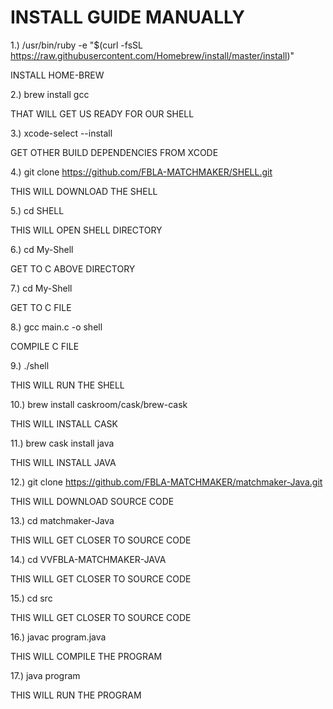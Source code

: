 # INSTALL GUIDE MANUALLY

1.) /usr/bin/ruby -e "$(curl -fsSL https://raw.githubusercontent.com/Homebrew/install/master/install)"

INSTALL HOME-BREW

2.) brew install gcc

THAT WILL GET US READY FOR OUR SHELL

3.) xcode-select --install

GET OTHER BUILD DEPENDENCIES FROM XCODE

4.) git clone https://github.com/FBLA-MATCHMAKER/SHELL.git

THIS WILL DOWNLOAD THE SHELL

5.) cd SHELL

THIS WILL OPEN SHELL DIRECTORY

6.) cd My-Shell

GET TO C ABOVE DIRECTORY

7.) cd My-Shell

GET TO C FILE

8.) gcc main.c -o shell

COMPILE C FILE

9.) ./shell

THIS WILL RUN THE SHELL

10.) brew install caskroom/cask/brew-cask

THIS WILL INSTALL CASK

11.) brew cask install java

THIS WILL INSTALL JAVA

12.) git clone https://github.com/FBLA-MATCHMAKER/matchmaker-Java.git

THIS WILL DOWNLOAD SOURCE CODE

13.) cd matchmaker-Java

THIS WILL GET CLOSER TO SOURCE CODE

14.) cd VVFBLA-MATCHMAKER-JAVA

THIS WILL GET CLOSER TO SOURCE CODE

15.) cd src

THIS WILL GET CLOSER TO SOURCE CODE

16.) javac program.java

THIS WILL COMPILE THE PROGRAM

17.) java program

THIS WILL RUN THE PROGRAM
